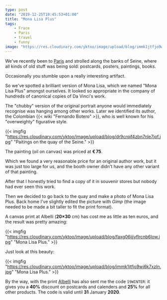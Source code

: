 ```yaml
---
type: post
date: "2019-12-25T10:45:53+01:00"
title: "Mona Lisa Plus"
tags:
    - Frace
    - Paris
    - travel
    - funny
image: "https://res.cloudinary.com/yktoo/image/upload/blog/immk1jtfjo9wj6k7xzln.jpg"
---
```


We've recently been to [Paris](ru;0516) and strolled along the banks of Seine, where all kinds of old stuff was being sold: postcards, posters, paintings, books.

Occasionally you stumble upon a really interesting artifact.

So we've spotted a brilliant version of Mona Lisa, which we named "Mona Lisa Plus" amongst ourselves. It looked so appropriate in the company of hundreds of canonical copies of Da Vinci's work.

<!--more-->

The "chubby" version of the original portrait anyone would immediately recognise was hanging among other works. Later we identified its author, the Colombian {{< wiki "Fernando Botero" >}}, who is well known for his "overweighty" figurative style.

{{< imgfig "https://res.cloudinary.com/yktoo/image/upload/blog/dr9crqif4zbn7nle7jof.jpg" "Paitings on the quay of the Seine." >}}

The painting (oil on canvas) was priced at **€ 75**.

Which we found a very reasonable price for an original author work, but it was just too large for us, and the booth owner didn't have any other variant of that painting.

After that I honestly tried to find a copy of it in souvenir stores but nobody had ever seen this work.

Then we decided to go back to the quay and make a photo of Mona Lisa Plus. Back home I've slightly edited the picture  with *Gimp* (the image needed to be made a bit taller to fit the print format).

A canvas print at Albelli (**20×30** cm) has cost me as little as ten euros, and the result was pretty amazing:

{{< imgfig "https://res.cloudinary.com/yktoo/image/upload/blog/faxg06jjjyflrcnb6low.jpg" "Mona Lisa Plus." >}}

Just look at this beauty:

{{< imgfig "https://res.cloudinary.com/yktoo/image/upload/blog/immk1jtfjo9wj6k7xzln.jpg" "Mona Lisa Plus." >}}

By the way, with the print [Albelli](https://www.albelli.nl/) has also sent me the code `19WINTER`: it gives you a **40%** discount on postcards and calenders and **25%** for all other products. The code is valid until **31** January **2020**.
